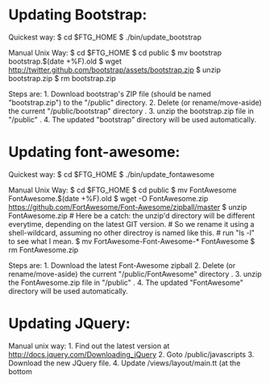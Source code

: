 Updating Bootstrap:
=======================================================================================================================
 Quickest way:
    $ cd $FTG_HOME
    $ ./bin/update_bootstrap

 Manual Unix Way:
    $ cd $FTG_HOME
    $ cd public
    $ mv bootstrap bootstrap.$(date +%F).old
    $ wget http://twitter.github.com/bootstrap/assets/bootstrap.zip
    $ unzip bootstrap.zip
    $ rm bootstrap.zip

 Steps are:
    1. Download bootstrap's ZIP file (should be named "bootstrap.zip") to the "<dancer>/public" directory.
    2. Delete (or rename/move-aside) the current "<dancer>/public/bootstrap" directory .
    3. unzip the bootstrap.zip file in "<dancer>/public" .
    4. The updated "bootstrap" directory will be used automatically.


Updating font-awesome:
=======================================================================================================================
 Quickest way:
    $ cd $FTG_HOME
    $ ./bin/update_fontawesome

 Manual Unix Way:
    $ cd $FTG_HOME
    $ cd public
    $ mv FontAwesome FontAwesome.$(date +%F).old
    $ wget -O FontAwesome.zip https://github.com/FortAwesome/Font-Awesome/zipball/master
    $ unzip FontAwesome.zip
    # Here be a catch: the unzip'd directory will be different everytime, depending on the latest GIT version.
    #                  So we rename it using a shell-wildcard, assuming no other directroy is named like this.
    #                  run "ls -l" to see what I mean.
    $ mv FortAwesome-Font-Awesome-* FontAwesome
    $ rm FontAwesome.zip

 Steps are:
    1. Download the latest Font-Awesome zipball
    2. Delete (or rename/move-aside) the current "<dancer>/public/FontAwesome" directory .
    3. unzip the FontAwesome.zip file in "<dancer>/public" .
    4. The updated "FontAwesome" directory will be used automatically.


Updating JQuery:
=======================================================================================================================
  Manual unix way:
    1. Find out the latest version at  http://docs.jquery.com/Downloading_jQuery
    2. Goto <dancer>/public/javascripts
    3. Download the new JQuery file.
    4. Update <dancer>/views/layout/main.tt (at the bottom <script>) to use the new JQuery.

